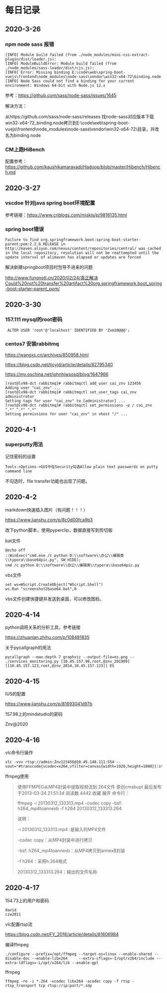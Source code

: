 # 每日记录

## 2020-3-26

### npm node sass 报错

```
[INFO] Module build failed (from ./node_modules/mini-css-extract-plugin/dist/loader.js):
[INFO] ModuleBuildError: Module build failed (from ./node_modules/sass-loader/dist/cjs.js):
[INFO] Error: Missing binding E:\code\web\spring-boot-vuejs\frontend\node_modules\node-sass\vendor\win32-x64-72\binding.node
[INFO] Node Sass could not find a binding for your current environment: Windows 64-bit with Node.js 12.x
```

参考：https://github.com/sass/node-sass/issues/1645

解决方法：

从https://github.com/sass/node-sass/releases  找node-sass对应版本下载win32-x64-72_binding.node拷贝到E:\code\web\spring-boot-vuejs\frontend\node_modules\node-sass\vendor\win32-x64-72\目录，并改名为binding.node

### CM上跑HiBench

配置参考：https://github.com/kaushikamaravadi/Hadoop/blob/master/Hibench/Hibench.md

## 2020-3-27

### vscdoe 针对java spring boot环境配置

参考链接：https://www.cnblogs.com/miskis/p/9816135.html

### spring boot错误

```
Failure to find org.springframework.boot:spring-boot-starter-parent:pom:2.2.6.RELEASE in http://maven.aliyun.com/nexus/content/repositories/central/ was cached in the local repository, resolution will not be reattempted until the update interval of alimaven has elapsed or updates are forced
```

解决新建springboot项目时包导不进来的问题

http://www.fungnotl.cn/2020/02/24/真正解决Could%20not%20transfer%20artifact%20org.springframework.boot_spring-boot-starter-parent_pom/

## 2020-3-30

### 157.111 mysql的root密码

```
 ALTER USER 'root'@'localhost' IDENTIFIED BY 'Zxm10@@@';
```

### centos7 安装rabbitmq

https://wangxs.cn/archives/850958.html

https://blog.csdn.net/tjcyjd/article/details/82795340

https://my.oschina.net/johnhjwsosd/blog/1647966

```shell
[root@lv98-dct rabbitmq]# rabbitmqctl add_user cai_znv 123456
Adding user "cai_znv" ...
[root@lv98-dct rabbitmq]# rabbitmqctl set_user_tags cai_znv administrator
Setting tags for user "cai_znv" to [administrator] ...
[root@lv98-dct rabbitmq]# rabbitmqctl set_permissions -p / cai_znv ".*" ".*" ".*"
Setting permissions for user "cai_znv" in vhost "/" ...

```

## 2020-4-1

### superputty用法

记住密码的设置

```
Tools->Options->GUI中在Security勾选Allow plain text passwords on putty command line
```

不勾选时，file transfer功能也出现了问题。

## 2020-4-2

markdown快速插入图片（有问题！！！）

https://www.jianshu.com/p/8c0d00fca9b3

改下python脚本，使用pyperclip，数据直接写到剪切板

bat文件

```
@echo off
::WinExec("cmd.exe /c python D:\\software\\办公\\编辑类\\typora\\base64pic.py", SW_HIDE);
cmd /c python D:\\software\\办公\\编辑类\\typora\\base64pic.py
```

vbs文件

```
set ws=WScript.CreateObject("WScript.Shell")
ws.Run "screenshot2base64.bat",0
```

vbs文件创建快捷键并发送到桌面，可以修改图标。

## 2020-4-14

python调用关系的分析工具，参考链接

https://zhuanlan.zhihu.com/p/108481835

关于pycallgraph的用法

```shell
pycallgraph --max-depth 7 graphviz --output-file=es.png -- ./services_monitoring.py [10.45.157.98,root,@znv_201909] [[10.45.157.123,root,@znv_2014,10.45.157.123]] ES
```

## 2020-4-15

IUS的配置

https://www.jianshu.com/p/81693041d97b

157.98上的mindstudio的密码

Znv@2020

## 2020-4-16

vlc命令行操作

```
vlc -vvv rtsp://admin:Znv123456@10.45.148.111:554 --sout="#transcode{vcodec=x264,vfilter=canvas{width=1920,height=1080}}:std{access=file,mux=mp4,dst=I:\\H264\\20200416_001_1080p.mp4}"
```

ffmpeg使用

> 使用FFMPEG从MP4封装中提取视频流到.264文件
> 原创cmsbupt 最后发布于2013-03-24 21:51:34 阅读数 4442  收藏
> 展开
> 命令行：
>
> ffmpeg -i 20130312_133313.mp4 -codec copy -bsf: h264_mp4toannexb -f h264 20130312_133313.264
>
> 说明：
>
>  -i 20130312_133313.mp4 :是输入的MP4文件
>
> -codec copy：从MP4封装中进行拷贝
>
> -bsf: h264_mp4toannexb：从MP4拷贝到annexB封装
>
> -f h264：采用h.264格式
>
> 20130312_133313.264：输出的文件名称
>

## 2020-4-17

154.73上的用户和密码

```
david
czw2011
```

vlc配置rtsp流

https://blog.csdn.net/FY_2018/article/details/81606984

编译ffmpeg

```
./configure --prefix=/opt/ffmpeg --target-os=linux --enable-shared --disable-doc --enable-libx264     --extra-cflags=-I/opt/x264/include --extra-ldflags=-L/opt/x264/lib --enable-gpl
```

ffmpeg

```
ffmpeg -re -i *.264 -vcodec libx264 -acodec copy -f rtsp -rtsp_transport tcp rtsp://ip:port/*.sdp
```

